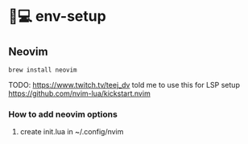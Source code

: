 # 💊💻 env-setup

## Neovim

`brew install neovim`

TODO: https://www.twitch.tv/teej_dv told me to use this for LSP setup https://github.com/nvim-lua/kickstart.nvim

### How to add neovim options 
1. create init.lua in ~/.config/nvim

